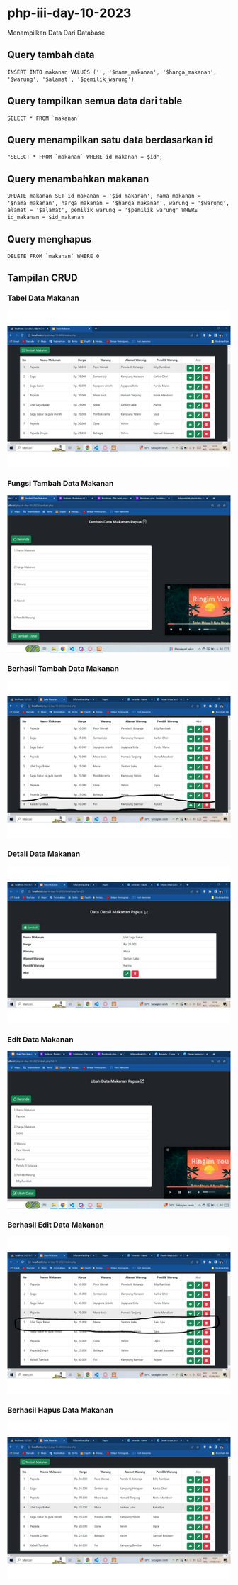 # php-iii-day-10-2023

Menampilkan Data Dari Database

## Query tambah data

    INSERT INTO makanan VALUES ('', '$nama_makanan', '$harga_makanan', '$warung', '$alamat', '$pemilik_warung')

## Query tampilkan semua data dari table

    SELECT * FROM `makanan`

## Query menampilkan satu data berdasarkan id

    "SELECT * FROM `makanan` WHERE id_makanan = $id";

## Query menambahkan makanan

    UPDATE makanan SET id_makanan = '$id_makanan', nama_makanan = '$nama_makanan', harga_makanan = '$harga_makanan', warung = '$warung', alamat = '$alamat', pemilik_warung = '$pemilik_warung' WHERE id_makanan = $id_makanan

## Query menghapus

    DELETE FROM `makanan` WHERE 0

## Tampilan CRUD

### Tabel Data Makanan

<img src="assest/1.jpg">

### Fungsi Tambah Data Makanan

<img src="assest/2.jpg">

### Berhasil Tambah Data Makanan

<img src="assest/3.jpg">

### Detail Data Makanan

<img src="assest/4.jpg">

### Edit Data Makanan

<img src="assest/5.jpg">

### Berhasil Edit Data Makanan

<img src="assest/6.jpg">

### Berhasil Hapus Data Makanan

<img src="assest/7.jpg">
